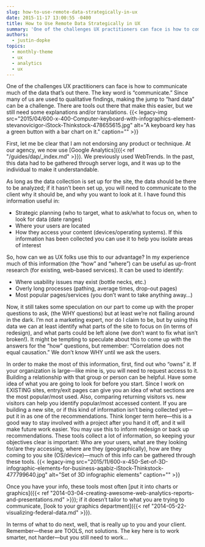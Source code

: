 ```yaml
---
slug: how-to-use-remote-data-strategically-in-ux
date: 2015-11-17 13:00:55 -0400
title: How to Use Remote Data Strategically in UX
summary: 'One of the challenges UX practitioners can face is how to communicate much of the data that’s out there. The key word is &ldquo;communicate.&rdquo; Since many of us are used to qualitative findings, making the jump to &ldquo;hard data&rdquo; can be a challenge. There are tools out there that make this easier, but we still'
authors:
  - justin-dopke
topics:
  - monthly-theme
  - ux
  - analytics
  - ux
---
```


One of the challenges UX practitioners can face is how to communicate much of the data that’s out there. The key word is “communicate.” Since many of us are used to qualitative findings, making the jump to “hard data” can be a challenge. There are tools out there that make this easier, but we still need some explanations and/or translations. {{< legacy-img src="2015/04/600-x-400-Computer-keyboard-with-infographics-element-stevanovicigor-iStock-Thinkstock-478655615.jpg" alt="A keyboard key has a green button with a bar chart on it." caption="" >}}

First, let me be clear that I am not endorsing any product or technique. At our agency, we now use [Google Analytics]({{< ref "/guides/dap/_index.md" >}}). We previously used WebTrends. In the past, this data had to be gathered through server logs, and it was up to the individual to make it understandable.

As long as the data collection is set up for the site, the data should be there to be analyzed; if it hasn’t been set up, you will need to communicate to the client why it should be, and why you want to look at it. I have found this information useful in:

  * Strategic planning (who to target, what to ask/what to focus on, when to look for data (date ranges)
  * Where your users are located
  * How they access your content (devices/operating systems). If this information has been collected you can use it to help you isolate areas of interest

So, how can we as UX folks use this to our advantage? In my experience much of this information (the “how” and “where”) can be useful as up-front research (for existing, web-based services). It can be used to identify:

  * Where usability issues may exist (bottle necks, etc.)
  * Overly long processes (pathing, average times, drop-out pages)
  * Most popular pages/services (you don’t want to take anything away…)

Now, it still takes some speculation on our part to come up with the proper questions to ask, (the WHY questions) but at least we’re not flailing around in the dark. I’m not a marketing expert, nor do I claim to be, but by using this data we can at least identify what parts of the site to focus on (in terms of redesign), and what parts could be left alone (we don’t want to fix what isn’t broken!). It might be tempting to speculate about this to come up with the answers for the “how” questions, but remember: “Correlation does not equal causation.” We don’t know WHY until we ask the users.

In order to make the most of this information, first, find out who “owns” it. If your organization is large—like mine is, you will need to request access to it. Building a relationship with that group or person can be helpful. Have some idea of what you are going to look for before you start. Since I work on EXISTING sites, entry/exit pages can give you an idea of what sections are the most popular/most used. Also, comparing returning visitors vs. new visitors can help you identify popular/most accessed content. If you are building a new site, or if this kind of information isn’t being collected yet—put it in as one of the recommendations. Think longer term here—this is a good way to stay involved with a project after you hand it off, and it will make future work easier. You may use this to inform redesign or back up recommendations. These tools collect a lot of information, so keeping your objectives clear is important: Who are your users, what are they looking for/are they accessing, where are they (geographically), how are they coming to you site (OS/device)—much of this info can be gathered through these tools. {{< legacy-img src="2015/11/600-x-450-Set-of-3D-infographic-elements-for-business-aqabiz-iStock-Thinkstock-477799640.jpg" alt="Set of 3D infographic elements" caption="" >}}

Once you have your info, these tools most often [put it into charts or graphics]({{< ref "2014-03-04-creating-awesome-web-analytics-reports-and-presentations.md" >}}); if it doesn’t tailor to what you are trying to communicate, [look to your graphics department]({{< ref "2014-05-22-visualizing-federal-data.md" >}}).

In terms of what to do next, well, that is really up to you and your client. Remember—these are TOOLS, not solutions. The key here is to work smarter, not harder—but you still need to work…
